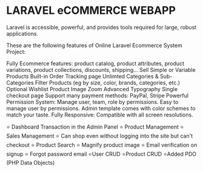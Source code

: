 # LARAVEL eCOMMERCE WEBAPP

Laravel is accessible, powerful, and provides tools required for large, robust applications.

These are the following features of Online Laravel Ecommerce System Project:

Fully Ecommerce features: product catalog, product attributes, product variations, product collections, discounts, shipping…
Sell Simple or Variable Products
Built-in Order Tracking page
Unlimted Categories & Sub-Categories
Filter Products (eg by size, color, brands, categories, etc.)
Optional Wishlist
Product Image Zoom
Advanced Typography
Single checkout page
Support many payment methods: PayPal, Stripe
Powerful Permission System: Manage user, team, role by permissions. Easy to manage user by permissions.
Admin template comes with color schemes to match your taste.
Fully Responsive: Compatible with all screen resolutions.

⭐️ Dashboard Transaction in the Admin Panel
⭐️ Product Management
⭐️ Sales Management
⭐️ Can shop even without logging into the site but can't checkout
⭐️ Product Search
⭐️ Magnify product image
⭐️ Email verification on signup
⭐️ Forgot password email
⭐️User CRUD
⭐️Product CRUD
⭐️Added PDO (PHP Data Objects)
